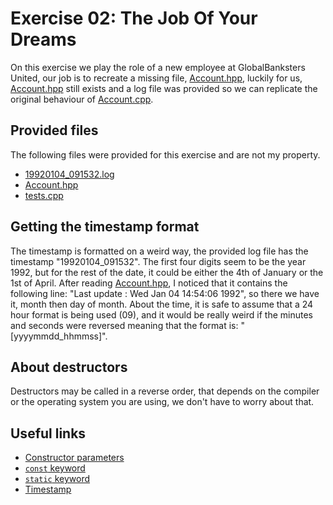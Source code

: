 # Exercise 02: The Job Of Your Dreams
On this exercise we play the role of a new employee at GlobalBanksters United, our job is to recreate a missing file, [Account.hpp](https://github.com/xDec0de/42CPP/blob/main/module00/ex02/Account.hpp), luckily for us, [Account.hpp](https://github.com/xDec0de/42CPP/blob/main/module00/ex02/Account.hpp) still exists and a log file was provided so we can replicate the original behaviour of [Account.cpp](https://github.com/xDec0de/42CPP/blob/main/module00/ex02/Account.cpp).

## Provided files
The following files were provided for this exercise and are not my property.
  - [19920104_091532.log](https://github.com/xDec0de/42CPP/blob/main/module00/ex02/19920104_091532.log)
  - [Account.hpp](https://github.com/xDec0de/42CPP/blob/main/module00/ex02/Account.hpp)
  - [tests.cpp](https://github.com/xDec0de/42CPP/blob/main/module00/ex02/tests.cpp)

## Getting the timestamp format
The timestamp is formatted on a weird way, the provided log file has the timestamp "19920104_091532". The first four digits seem to be the year 1992, but for the rest of the date, it could be either the 4th of January or the 1st of April. After reading [Account.hpp](https://github.com/xDec0de/42CPP/blob/main/module00/ex02/Account.hpp), I noticed that it contains the following line: "Last update : Wed Jan 04 14:54:06 1992", so there we have it, month then day of month. About the time, it is safe to assume that a 24 hour format is being used (09), and it would be really weird if the minutes and seconds were reversed meaning that the format is: "[yyyymmdd_hhmmss]".

## About destructors
Destructors may be called in a reverse order, that depends on the compiler or the operating system you are using, we don't have to worry about that.

## Useful links
  - [Constructor parameters](https://www.w3schools.com/cpp/cpp_constructors.asp)
  - [`const` keyword](https://www.geeksforgeeks.org/constants-in-c/)
  - [`static` keyword](https://www.geeksforgeeks.org/static-keyword-cpp/)
  - [Timestamp](https://en.cppreference.com/w/cpp/io/manip/put_time)
